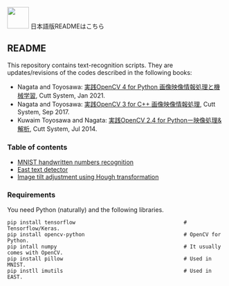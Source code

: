 <a href="./README.jp.md"><img src="https://www.worldometers.info/img/flags/ja-flag.gif" width="50"></img></a> 日本語版READMEはこちら

## README

This repository contains text-recognition scripts. They are updates/revisions of the codes described in the following books:

- Nagata and Toyosawa: [実践OpenCV 4 for Python 画像映像情報処理と機械学習](https://www.cutt.co.jp/book/978-4-87783-460-9.html), Cutt System, Jan 2021.
- Nagata and Toyosawa: [実践OpenCV 3 for C++ 画像映像情報処理](https://www.cutt.co.jp/book/978-4-87783-380-0.html), Cutt System, Sep 2017.
- Kuwaim Toyosawa and Nagata: [実践OpenCV 2.4 for Pythonー映像処理&解析](https://www.cutt.co.jp/book/978-4-87783-346-6.html), Cutt System, Jul 2014.


### Table of contents

- [MNIST handwritten numbers recognition](./MnistHandWriting/README.md)
- [East text detector](./East/README.md)
- [Image tilt adjustment using Hough transformation](./Hough/README.md)


### Requirements

You need Python (naturally) and the following libraries.

```
pip install tensorflow                                   # Tensorflow/Keras.
pip install opencv-python                                # OpenCV for Python.
pip intall numpy                                         # It usually comes with OpenCV.
pip install pillow                                       # Used in MNIST.
pip instll imutils                                       # Used in EAST.
```